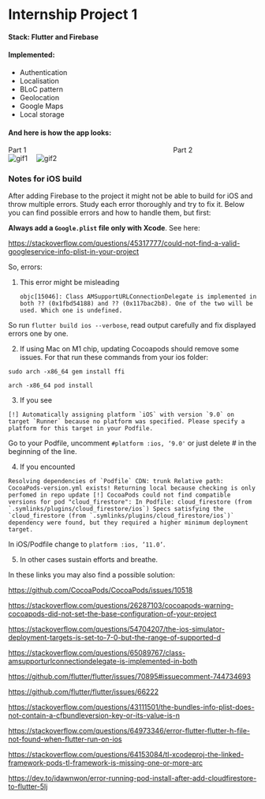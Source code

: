 # Internship Project 1

#### Stack: Flutter and Firebase
#### Implemented: 
- Authentication
- Localisation
- BLoC pattern
- Geolocation
- Google Maps
- Local storage

#### And here is how the app looks:
Part 1 &emsp;&emsp;&emsp;&emsp;&emsp;&emsp;&emsp;&emsp;&emsp;&emsp;&emsp;&emsp;&emsp;&emsp;&emsp;&emsp;&emsp;&emsp;&emsp;&emsp;&emsp;Part 2  
![gif1](./lib/gif_pt1.gif)&emsp;
![gif2](./lib/gif_pt2.gif)

### Notes for iOS build

After adding Firebase to the project it might not be able to build for iOS and throw multiple errors. Study each error thoroughly and try to fix it. Below you can find possible errors and how to handle them, but first:

**Always add a `Google.plist` file only with Xcode**. See here:

https://stackoverflow.com/questions/45317777/could-not-find-a-valid-googleservice-info-plist-in-your-project

So, errors:

1. This error might be misleading
   

   `objc[15046]: Class AMSupportURLConnectionDelegate is implemented in both ?? (0x1fbd54188) and ?? (0x117bac2b8). One of the two will be used. Which one is undefined.`
   
So run `flutter build ios --verbose`, read output carefully and fix displayed errors one by one.

2. If using Mac on M1 chip, updating Cocoapods should remove some issues. For that run these commands from your ios folder:

`sudo arch -x86_64 gem install ffi`

`arch -x86_64 pod install`

3. If you see 

``[!] Automatically assigning platform `iOS` with version `9.0` on target `Runner` because no platform was specified. Please specify a platform for this target in your Podfile.``

Go to your Podfile, uncomment `#platform :ios, ‘9.0'`  or just delete # in the beginning of the line.

4. If you encounted 

``Resolving dependencies of `Podfile`
CDN: trunk Relative path: CocoaPods-version.yml exists! Returning local because checking is only perfomed in repo update
[!] CocoaPods could not find compatible versions for pod "cloud_firestore":
In Podfile:
cloud_firestore (from `.symlinks/plugins/cloud_firestore/ios`)
    Specs satisfying the `cloud_firestore (from `.symlinks/plugins/cloud_firestore/ios`)` dependency were found, but they required a higher minimum deployment target.``

In iOS/Podfile change to `platform :ios, ’11.0’`.

5. In other cases sustain efforts and breathe. 
   
In these links you may also find a possible solution:

https://github.com/CocoaPods/CocoaPods/issues/10518

https://stackoverflow.com/questions/26287103/cocoapods-warning-cocoapods-did-not-set-the-base-configuration-of-your-project

https://stackoverflow.com/questions/54704207/the-ios-simulator-deployment-targets-is-set-to-7-0-but-the-range-of-supported-d

https://stackoverflow.com/questions/65089767/class-amsupporturlconnectiondelegate-is-implemented-in-both

https://github.com/flutter/flutter/issues/70895#issuecomment-744734693

https://github.com/flutter/flutter/issues/66222

https://stackoverflow.com/questions/43111501/the-bundles-info-plist-does-not-contain-a-cfbundleversion-key-or-its-value-is-n

https://stackoverflow.com/questions/64973346/error-flutter-flutter-h-file-not-found-when-flutter-run-on-ios

https://stackoverflow.com/questions/64153084/tl-xcodeproj-the-linked-framework-pods-tl-framework-is-missing-one-or-more-arc

https://dev.to/idawnwon/error-running-pod-install-after-add-cloudfirestore-to-flutter-5lj

